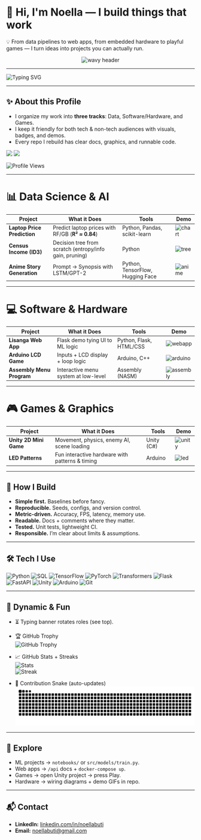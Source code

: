 # 👋 Hi, I'm Noella — I build things that work

💡 From data pipelines to web apps, from embedded hardware to playful games — I turn ideas into projects you can actually run.

<p align="center">
  <img src="https://capsule-render.vercel.app/api?text=Hey%20There!%20I'm%20Noella%20✨&animation=fadeIn&type=waving&color=gradient&height=120&fontColor=ffffff" alt="wavy header"/>
</p>

---

![Typing SVG](https://readme-typing-svg.demolab.com?font=Fira+Code&size=24&pause=1000&color=F75C7E&width=600&lines=Data+Scientist+📊;Software+Engineer+💻;Game+Builder+🎮;Always+Learning+💡)

---

## ✨ About this Profile
- I organize my work into **three tracks**: Data, Software/Hardware, and Games.  
- I keep it friendly for both tech & non-tech audiences with visuals, badges, and demos.  
- Every repo I rebuild has clear docs, graphics, and runnable code.

<p>
  <a href="https://www.linkedin.com/in/noellabuti/"><img height="28" src="https://img.shields.io/badge/LinkedIn-Noella%20Buti-F75C7E?logo=linkedin&logoColor=white" /></a>
  <a href="mailto:noellabuti@gmail.com"><img height="28" src="https://img.shields.io/badge/Email-noellabuti%40gmail.com-1ABC9C?logo=gmail&logoColor=white" /></a>
</p>

![Profile Views](https://komarev.com/ghpvc/?username=NoellaButi&style=flat-square&color=1ABC9C)

---

# 📊 Data Science & AI
| Project | What it Does | Tools | Demo |
|---------|--------------|-------|------|
| **Laptop Price Prediction** | Predict laptop prices with RF/GB (**R² ≈ 0.84**) | Python, Pandas, scikit-learn | ![chart](assets/laptop_chart.png) |
| **Census Income (ID3)** | Decision tree from scratch (entropy/info gain, pruning) | Python | ![tree](assets/id3_tree.png) |
| **Anime Story Generation** | Prompt → Synopsis with LSTM/GPT-2 | Python, TensorFlow, Hugging Face | ![anime](assets/anime_story.gif) |

---

# 💻 Software & Hardware
| Project | What it Does | Tools | Demo |
|---------|--------------|-------|------|
| **Lisanga Web App** | Flask demo tying UI to ML logic | Python, Flask, HTML/CSS | ![webapp](assets/lisanga.png) |
| **Arduino LCD Game** | Inputs + LCD display + loop logic | Arduino, C++ | ![arduino](assets/lcd_game.gif) |
| **Assembly Menu Program** | Interactive menu system at low-level | Assembly (NASM) | ![assembly](assets/assembly.png) |

---

# 🎮 Games & Graphics
| Project | What it Does | Tools | Demo |
|---------|--------------|-------|------|
| **Unity 2D Mini Game** | Movement, physics, enemy AI, scene loading | Unity (C#) | ![unity](assets/unity.gif) |
| **LED Patterns** | Fun interactive hardware with patterns & timing | Arduino | ![led](assets/led.gif) |

---

## 🔧 How I Build
- **Simple first.** Baselines before fancy.  
- **Reproducible.** Seeds, configs, and version control.  
- **Metric-driven.** Accuracy, FPS, latency, memory use.  
- **Readable.** Docs + comments where they matter.  
- **Tested.** Unit tests, lightweight CI.  
- **Responsible.** I’m clear about limits & assumptions.  

---

## 🛠️ Tech I Use
![Python](https://img.shields.io/badge/Python-3.x-F75C7E) 
![SQL](https://img.shields.io/badge/SQL-PostgreSQL-1ABC9C) 
![TensorFlow](https://img.shields.io/badge/ML-TensorFlow-F75C7E) 
![PyTorch](https://img.shields.io/badge/ML-PyTorch-1ABC9C) 
![Transformers](https://img.shields.io/badge/NLP-Transformers-F75C7E) 
![Flask](https://img.shields.io/badge/Web-Flask-1ABC9C) 
![FastAPI](https://img.shields.io/badge/Web-FastAPI-F75C7E) 
![Unity](https://img.shields.io/badge/Game-Unity-1ABC9C) 
![Arduino](https://img.shields.io/badge/Hardware-Arduino-F75C7E) 
![Git](https://img.shields.io/badge/Version-Git-1ABC9C)

---

## 🌈 Dynamic & Fun
- ⏳ Typing banner rotates roles (see top).  
- 🏆 GitHub Trophy  
  ![GitHub Trophy](https://github-profile-trophy.vercel.app/?username=NoellaButi&theme=flat&title=Commit,Stars,Repositories,PullRequest&margin-w=15&margin-h=15&no-frame=true&column=4&no-bg=true&color=F75C7E)

- 📈 GitHub Stats + Streaks  
  ![Stats](https://github-readme-stats.vercel.app/api?username=NoellaButi&show_icons=true&theme=radical&title_color=F75C7E&icon_color=1ABC9C&text_color=ffffff&bg_color=141321)  
  ![Streak](https://streak-stats.demolab.com?user=NoellaButi&theme=radical&ring=F75C7E&fire=1ABC9C&currStreakLabel=ffffff)

- 🐍 Contribution Snake (auto-updates)  
  ![Snake animation](https://github.com/NoellaButi/NoellaButi/blob/output/github-contribution-grid-snake.svg)

---

## 🚀 Explore
- ML projects → `notebooks/` or `src/models/train.py`.  
- Web apps → `/api` docs + `docker-compose up`.  
- Games → open Unity project → press Play.  
- Hardware → wiring diagrams + demo GIFs in repo.  

---

## 📬 Contact
- **LinkedIn:** [linkedin.com/in/noellabuti](https://www.linkedin.com/in/noellabuti/)  
- **Email:** noellabuti@gmail.com
